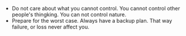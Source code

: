 - Do not care about what you cannot control. You cannot control other people's thingking. You can not control nature.
- Prepare for the worst case. Always have a backup plan. That way failure, or loss never affect you.